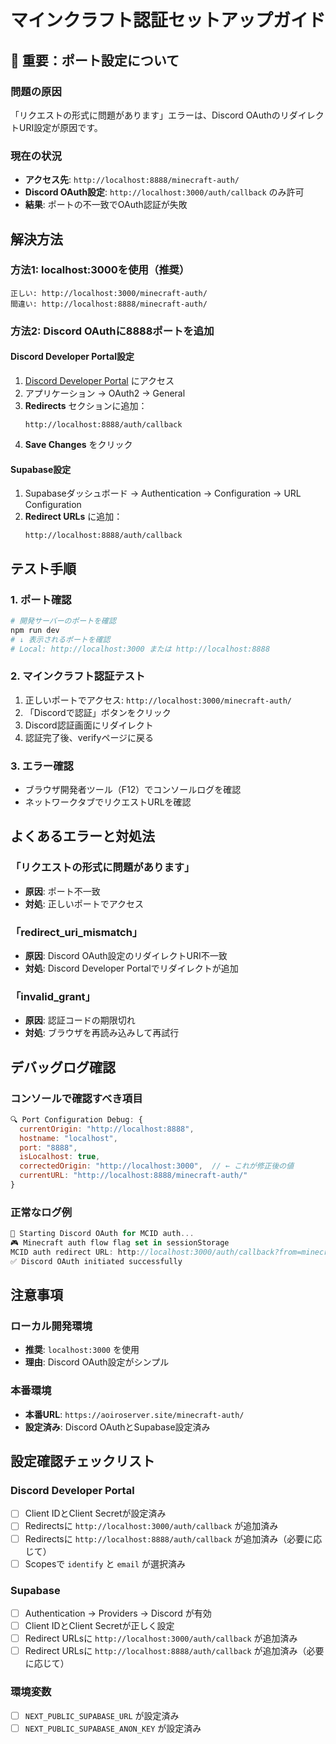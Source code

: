 # マインクラフト認証セットアップガイド

## 🚨 重要：ポート設定について

### 問題の原因
「リクエストの形式に問題があります」エラーは、Discord OAuthのリダイレクトURI設定が原因です。

### 現在の状況
- **アクセス先**: `http://localhost:8888/minecraft-auth/`
- **Discord OAuth設定**: `http://localhost:3000/auth/callback` のみ許可
- **結果**: ポートの不一致でOAuth認証が失敗

## 解決方法

### 方法1: localhost:3000を使用（推奨）
```
正しい: http://localhost:3000/minecraft-auth/
間違い: http://localhost:8888/minecraft-auth/
```

### 方法2: Discord OAuthに8888ポートを追加

#### Discord Developer Portal設定
1. [Discord Developer Portal](https://discord.com/developers/applications) にアクセス
2. アプリケーション → OAuth2 → General
3. **Redirects** セクションに追加：
   ```
   http://localhost:8888/auth/callback
   ```
4. **Save Changes** をクリック

#### Supabase設定
1. Supabaseダッシュボード → Authentication → Configuration → URL Configuration
2. **Redirect URLs** に追加：
   ```
   http://localhost:8888/auth/callback
   ```

## テスト手順

### 1. ポート確認
```bash
# 開発サーバーのポートを確認
npm run dev
# ↓ 表示されるポートを確認
# Local: http://localhost:3000 または http://localhost:8888
```

### 2. マインクラフト認証テスト
1. 正しいポートでアクセス: `http://localhost:3000/minecraft-auth/`
2. 「Discordで認証」ボタンをクリック
3. Discord認証画面にリダイレクト
4. 認証完了後、verifyページに戻る

### 3. エラー確認
- ブラウザ開発者ツール（F12）でコンソールログを確認
- ネットワークタブでリクエストURLを確認

## よくあるエラーと対処法

### 「リクエストの形式に問題があります」
- **原因**: ポート不一致
- **対処**: 正しいポートでアクセス

### 「redirect_uri_mismatch」
- **原因**: Discord OAuth設定のリダイレクトURI不一致
- **対処**: Discord Developer Portalでリダイレクトが追加

### 「invalid_grant」
- **原因**: 認証コードの期限切れ
- **対処**: ブラウザを再読み込みして再試行

## デバッグログ確認

### コンソールで確認すべき項目
```javascript
🔍 Port Configuration Debug: {
  currentOrigin: "http://localhost:8888",
  hostname: "localhost", 
  port: "8888",
  isLocalhost: true,
  correctedOrigin: "http://localhost:3000",  // ← これが修正後の値
  currentURL: "http://localhost:8888/minecraft-auth/"
}
```

### 正常なログ例
```javascript
🔄 Starting Discord OAuth for MCID auth...
🎮 Minecraft auth flow flag set in sessionStorage
MCID auth redirect URL: http://localhost:3000/auth/callback?from=minecraft-auth&next=%2Fminecraft-auth%2Fverify&source=minecraft-auth-page
✅ Discord OAuth initiated successfully
```

## 注意事項

### ローカル開発環境
- **推奨**: `localhost:3000` を使用
- **理由**: Discord OAuth設定がシンプル

### 本番環境
- **本番URL**: `https://aoiroserver.site/minecraft-auth/`
- **設定済み**: Discord OAuthとSupabase設定済み

## 設定確認チェックリスト

### Discord Developer Portal
- [ ] Client IDとClient Secretが設定済み
- [ ] Redirectsに `http://localhost:3000/auth/callback` が追加済み
- [ ] Redirectsに `http://localhost:8888/auth/callback` が追加済み（必要に応じて）
- [ ] Scopesで `identify` と `email` が選択済み

### Supabase
- [ ] Authentication → Providers → Discord が有効
- [ ] Client IDとClient Secretが正しく設定
- [ ] Redirect URLsに `http://localhost:3000/auth/callback` が追加済み
- [ ] Redirect URLsに `http://localhost:8888/auth/callback` が追加済み（必要に応じて）

### 環境変数
- [ ] `NEXT_PUBLIC_SUPABASE_URL` が設定済み
- [ ] `NEXT_PUBLIC_SUPABASE_ANON_KEY` が設定済み